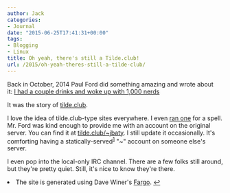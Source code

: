 ```yaml
---
author: Jack
categories:
- Journal
date: "2015-06-25T17:41:31+00:00"
tags:
- Blogging
- Linux
title: Oh yeah, there's still a Tilde.club!
url: /2015/oh-yeah-theres-still-a-tilde-club/
---
```


Back in October, 2014 Paul Ford did something amazing and wrote about it: [I had a couple drinks and woke up with 1,000 nerds][1]

It was the story of [tilde.club][2].

I love the idea of tilde.club-type sites everywhere. I even [ran one][3] for a spell. Mr. Ford was kind enough to provide me with an account on the original server. You can find it at [tilde.club/~jbaty][4]. I still update it occasionally. It's comforting having a statically-served<sup id="fnref-4608-fargo"><a href="#fn-4608-fargo" rel="footnote">1</a></sup> "~" account on someone else's server.

I even pop into the local-only IRC channel. There are a few folks still around, but they're pretty quiet. Still, it's nice to know they're there.

<li id="fn-4608-fargo">
  The site is generated using Dave Winer's <a href="http://fargo.io">Fargo</a>.&#160;<a href="#fnref-4608-fargo" rev="footnote">&#8617;</a> </fn></footnotes>

 [1]: https://medium.com/message/tilde-club-i-had-a-couple-drinks-and-woke-up-with-1-000-nerds-a8904f0a2ebf
 [2]: http://tilde.club
 [3]: http://rudimentarylathe.org
 [4]: http://tilde.club/~jbaty